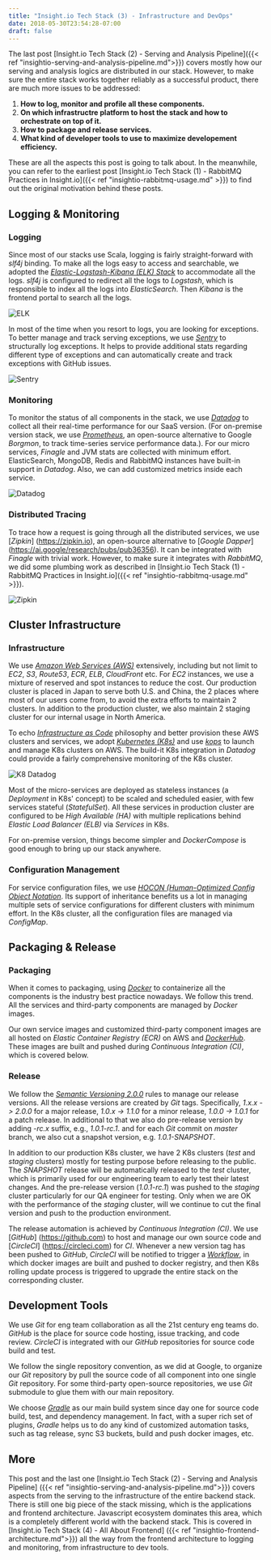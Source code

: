 ```yaml
---
title: "Insight.io Tech Stack (3) - Infrastructure and DevOps"
date: 2018-05-30T23:54:28-07:00
draft: false
---
```


The last post [Insight.io Tech Stack (2) - Serving and Analysis Pipeline]({{< ref "insightio-serving-and-analysis-pipeline.md">}})
covers mostly how our serving and analysis logics are distributed in our stack.
However, to make sure the entire stack works together reliably as a successful
product, there are much more issues to be addressed:

1. **How to log, monitor and profile all these components.**
2. **On which infrastructre platform to host the stack and how to orchestrate on top of it.**
3. **How to package and release services.**
4. **What kind of developer tools to use to maximize developement efficiency.**

These are all the aspects this post is going to talk about. In the meanwhile, you
can refer to the earliest post [Insight.io Tech Stack (1) - RabbitMQ Practices in Insight.io]({{< ref "insightio-rabbitmq-usage.md" >}}) to find out the original
motivation behind these posts.

## Logging & Monitoring

### Logging

Since most of our stacks use Scala, logging is fairly straight-forward with *slf4j*
binding. To make all the logs easy to access and searchable, we adopted the
[*Elastic-Logstash-Kibana (ELK) Stack*](https://www.elastic.co/elk-stack) to
accommodate all the logs. *slf4j* is configured to redirect all the logs to
*Logstash*, which is responsible to index all the logs into *ElasticSearch*. Then
*Kibana* is the frontend portal to search all the logs.

![ELK](/assets/images/insightio-infra-elk.png)

In most of the time when you resort to logs, you are looking for exceptions. To better
manage and track serving exceptions, we use [*Sentry*](https://sentry.io) to structurally log
exceptions. It helps to provide additional stats regarding different type of exceptions and
can automatically create and track exceptions with GitHub issues.

![Sentry](/assets/images/insightio-infra-sentry.png)

### Monitoring

To monitor the status of all components in the stack, we use [*Datadog*](https://www.datadoghq.com/)
to collect all their real-time performance for our SaaS version. (For on-premise version stack,
we use [*Prometheus*](https://prometheus.io), an open-source alternative to Google *Borgmon*, to track time-series service performance data.). For our micro services,
*Finagle* and JVM stats are collected with minimum effort. ElasticSearch, MongoDB, Redis and
RabbitMQ instances have built-in support in *Datadog*. Also, we can add customized metrics
inside each service.

![Datadog](/assets/images/insightio-infra-datadog.png)

### Distributed Tracing

To trace how a request is going through all the distributed services, we use [*Zipkin*]
(https://zipkin.io), an open-source alternative to [*Google Dapper*]
(https://ai.google/research/pubs/pub36356). It can be integrated with *Finagle* with trivial
work. However, to make sure it integrates with *RabbitMQ*, we did some plumbing work as
described in [Insight.io Tech Stack (1) - RabbitMQ Practices in Insight.io]({{< ref "insightio-rabbitmq-usage.md" >}}).

![Zipkin](https://zipkin.io/public/assets/images/web-screenshot.png)

## Cluster Infrastructure

### Infrastructure

We use [*Amazon Web Services (AWS)*](https://aws.amazon.com) extensively, including but not 
limit to *EC2*, *S3*, *Route53*, *ECR*, *ELB*, *CloudFront* etc. For *EC2* instances, we
use a mixture of reserved and spot instances to reduce the cost. Our production cluster is
placed in Japan to serve both U.S. and China, the 2 places where most of our users come from,
to avoid the extra efforts to maintain 2 clusters. In addition to the production cluster, we
also maintain 2 staging cluster for our internal usage in North America.

To echo [*Infrastructure as Code*](https://en.wikipedia.org/wiki/Infrastructure_as_Code) philosophy
and better provision these AWS clusters and services, we adopt [*Kubernetes (K8s)*](https://kubernetes.io)
and use [*kops*](https://github.com/kubernetes/kops) to launch and manage K8s clusters on AWS.
The build-it K8s integration in *Datadog* could provide a fairly comprehensive monitoring of
the K8s cluster.

![K8 Datadog](/assets/images/insightio-infra-k8-datadog.png)

Most of the micro-services are deployed as stateless instances (a *Deployment* in K8s' concept) to be
scaled and scheduled easier, with few services stateful (*StatefulSet*). All these services in 
production cluster are
configured to be *High Available (HA)* with multiple replications behind *Elastic Load Balancer
(ELB)* via *Services* in K8s.

For on-premise version, things become simpler and *DockerCompose* is good enough to bring up
our stack anywhere.

### Configuration Management

For service configuration files, we use [*HOCON (Human-Optimized Config Object Notation*](https://github.com/lightbend/config/blob/master/HOCON.md). Its support of inheritance benefits
us a lot in managing multiple sets of service configurations for different clusters with minimum
effort. In the K8s cluster, all the configuration files are managed via *ConfigMap*.

## Packaging & Release

### Packaging

When it comes to packaging, using [*Docker*](https://www.docker.com/what-docker) to containerize
all the components is the industry best practice nowadays. We follow this trend. All the
services and third-party components are managed by *Docker* images.

Our own service images and customized third-party component images are all hosted on *Elastic 
Container Registry (ECR)* on AWS and [*DockerHub*](https://hub.docker.com/). These images are
built and pushed during *Continuous Integration (CI)*, which is covered below.

### Release

We follow the [*Semantic Versioning 2.0.0*](https://semver.org/spec/v2.0.0.html) rules to manage
our release versions. All the release versions are created by *Git* tags. Specifically,
*1.x.x -> 2.0.0* for a major release, *1.0.x -> 1.1.0* for a minor release, *1.0.0 -> 1.0.1* for
a patch release. In additional to that we also do pre-release version by adding *-rc.x* suffix,
e.g., *1.0.1-rc.1*. and for each *Git* commit on *master* branch, we also cut a snapshot 
version, e.g. *1.0.1-SNAPSHOT*.

In addition to our production K8s cluster, we have 2 K8s clusters (*test* and *staging* clusters)
mostly for testing purpose before releasing to the public. The *SNAPSHOT* release will be
automatically released to the *test* cluster, which is primarily used for our engineering team
to early test their latest changes. And the pre-release version (*1.0.1-rc.1*) was pushed to
the *staging* cluster particularly for our QA engineer for testing. Only when we are OK with
the performance of the *staging* cluster, will we continue to cut the final version and push
to the production environment.

The release automation is achieved by *Continuous Integration (CI)*. We use [*GitHub*]
(https://github.com) to host and manage our own source code and [*CircleCI*]
(https://circleci.com) for *CI*. Whenever a new version tag has been
pushed to *GitHub*, *CircleCI* will be notified to trigger a [*Workflow*](https://circleci.com/docs/2.0/workflows), in which docker images are built and pushed to
docker registry, and then K8s rolling update process is triggered to upgrade the entire
stack on the corresponding cluster.

## Development Tools

We use *Git* for eng team collaboration as all the 21st century eng teams do. *GitHub*
is the place for source code hosting, issue tracking, and code review. *CircleCI* is
integrated with our *GitHub* repositories for source code build and test.

We follow the single repository convention, as we did at Google, to organize our *Git*
repository by pull the source code of all component into one single *Git* repository.
For some third-party open-source repositories, we use *Git* submodule to glue them
with our main repository.

We choose [*Gradle*](https://gradle.org) as our main build system since day one for source code build, test, and dependency management. In fact, with a super rich set of plugins, *Gradle* helps us to do any kind of customized automation tasks, such as tag
release, sync S3 buckets, build and push docker images, etc.

## More

This post and the last one [Insight.io Tech Stack (2) - Serving and Analysis Pipeline]
({{< ref "insightio-serving-and-analysis-pipeline.md">}}) covers aspects from the
serving to the infrastructure of the entire backend stack. There is still one big
piece of the stack missing, which is the applications and frontend architecture.
Javascript ecosystem dominates this area, which is a completely different world with
the backend stack. This is covered in [Insight.io Tech Stack (4) - All About Frontend]
({{< ref "insightio-frontend-architecture.md">}})  all the way from
the frontend architecture to logging and monitoring, from infrastructure to dev tools.